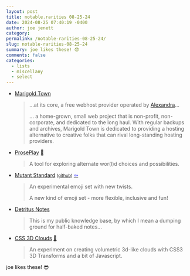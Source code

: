 ```yaml
---
layout: post
title: notable.rarities 08-25-24
date: 2024-08-25 07:40:19 -0400
author: joe jenett
category: 
permalink: /notable-rarities-08-25-24/
slug: notable-rarities-08-25-24
summary: joe likes these! 😎
comments: false
categories:
  - lists
  - miscellany
  - select
---
```

<ul class="links">
	<li><a title="Marigold Town: a web hosting provider with a small-town vibe" href="https://marigold.town/">Marigold Town</a><blockquote><p>...at its core, a free webhost provider operated by <a href="https://xandra.cc" target="_new">Alexandra</a>...</p><p>... a home-grown, small web project that is non-profit, non-corporate, and dedicated to the long haul. With regular backups and archives, Marigold Town is dedicated to providing a hosting alternative to creative folks that can rival long-standing hosting providers.</p></blockquote></li>
	<li><a title="Playground | ProsePlay" href="https://www.proseplay.net/playground/">ProsePlay</a> <a title="source" href="https://pinboard.in/u:roger">📌</a><blockquote><p>A tool for exploring alternate wor(l)d choices and possibilities.</p></blockquote></li>
	<li><a title="Mutant Standard" href="https://mutant.tech/">Mutant Standard</a> <small>(<a href="https://github.com/mutantstandard">github</a>)</small>  <a title="source" href="https://weirder.earth/@mutantstd"><span style="color:blue;">&#8678;</span></a><blockquote><p>An experimental emoji set with new twists.</p><p>A new kind of emoji set - more flexible, inclusive and fun!</p></blockquote></li>
	<li><a title="Detritus Notes" href="https://detritus.zone/notes">Detritus Notes</a><blockquote><p>This is my public knowledge base, by which I mean a dumping ground for half-baked notes... </p></blockquote></li>
	<li><a title="CSS 3D Clouds" href="https://spite.github.io/CSS3DClouds/">CSS 3D Clouds</a> <a title="source" href="https://pinboard.in/u:zero1infinity">📌</a><blockquote><p>An experiment on creating volumetric 3d-like clouds with CSS3 3D Transforms and a bit of Javascript.</p></blockquote></li>
</ul>
joe likes these! 😎
<a style="display:none;" href="https://brid.gy/publish/mastodon"><small>(cross-posted to mastodon)</small></a>